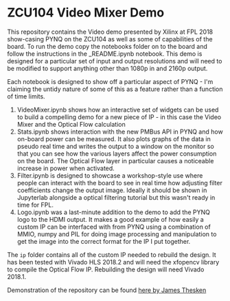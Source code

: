 ZCU104 Video Mixer Demo
=======================

This repository contains the Video demo presented by Xilinx at FPL 2018
show-casing PYNQ on the ZCU104 as well as some of capabilities of the board. To
run the demo copy the notebooks folder on to the board and follow the
instructions in the \_README.ipynb notebook. This demo is designed for a
particular set of input and output resolutions and will need to be modified to
support anything other than 1080p in and 2160p output. 

Each notebook is designed to show off a particular aspect of PYNQ - I'm
claiming the untidy nature of some of this as a feature rather than a function
of time limits.

 1. VideoMixer.ipynb shows how an interactive set of widgets can be used to
    build a compelling demo for a new piece of IP - in this case the Video
    Mixer and the Optical Flow calculation
 2. Stats.ipynb shows interaction with the new PMBus API in PYNQ and how
    on-board power can be measured. It also plots graphs of the data in pseudo
    real time and writes the output to a window on the monitor so that you can see
    how the various layers affect the power consumption on the board. The Optical
    Flow layer in particular causes a noticeable increase in power when activated.
 3. Filter.ipynb is designed to showcase a workshop-style use where people can
    interact with the board to see in real time how adjusting filter
    coefficients change the output image. Ideally it should be shown in Jupyterlab
    alongside a optical filtering tutorial but this wasn't ready in time for FPL.
 4. Logo.ipynb was a last-minute addition to the demo to add the PYNQ logo to
    the HDMI output. It makes a good example of how easily a custom IP can be
    interfaced with from PYNQ using a combination of MMIO, numpy and PIL for doing
    image processing and manipulation to get the image into the correct format for
    the IP I put together.

The `ip` folder contains all of the custom IP needed to rebuild the design. It
has been tested with Vivado HLS 2018.2 and will need the xfopencv library to
compile the Optical Flow IP. Rebuilding the design will need Vivado 2018.1.  


Demonstration of the repository can be found [here by James Thesken](https://www.youtube.com/watch?v=9CxeCY5PPyA)
